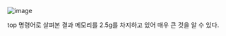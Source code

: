 ![image](https://github.com/user-attachments/assets/a15050bc-d357-472c-9e6a-c86b990ef60e)


top 명령어로 살펴본 결과 메모리를 2.5g를 차지하고 있어 매우 큰 것을 알 수 있다.
